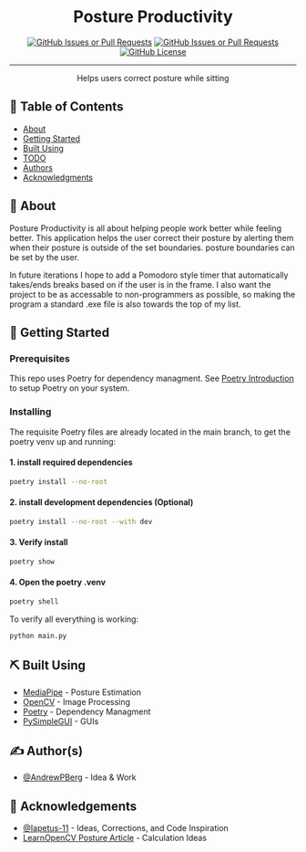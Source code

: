 <h1 align="center">Posture Productivity</h1>

<div align="center">

[![GitHub Issues or Pull Requests](https://img.shields.io/github/issues/AndrewPBerg/posture-productivity)](https://github.com/AndrewPBerg/posture-productivity/issues)
[![GitHub Issues or Pull Requests](https://img.shields.io/github/issues-pr/AndrewPBerg/posture-productivity)
](https://github.com/AndrewPBerg/posture-productivity/pulls)
[![GitHub License](https://img.shields.io/github/license/AndrewPBerg/posture-productivity?color=teal)
](/LICENSE)

</div>

---

<p align="center"> Helps users correct posture while sitting
    <br> 
</p>

## 📝 Table of Contents

- [About](#about)
- [Getting Started](#getting_started)
- [Built Using](#built_using)
- [TODO](../TODO.md)
- [Authors](#authors)
- [Acknowledgments](#acknowledgement)

## 🧐 About <a name = "about"></a>

Posture Productivity is all about helping people work better while feeling better. This application helps the user correct their posture by alerting them when their posture is outside of the set boundaries. posture boundaries can be set by the user.

In future iterations I hope to add a Pomodoro style timer that automatically takes/ends breaks based on if the user is in the frame. I also want the project to be as accessable to non-programmers as possible, so making the program a standard .exe file is also towards the top of my list.

## 🏁 Getting Started <a name = "getting_started"></a>

### Prerequisites

This repo uses Poetry for dependency managment. See [Poetry Introduction](https://python-poetry.org/docs/) to setup Poetry on your system.

### Installing

The requisite Poetry files are already located in the main branch, to get the poetry venv up and running:

#### 1. install required dependencies

``` bash
poetry install --no-root
```
#### 2. install development dependencies (Optional)
``` bash
poetry install --no-root --with dev
```
#### 3. Verify install

``` bash
poetry show
```

#### 4. Open the poetry .venv
```bash
poetry shell
```
To verify all everything is working:
```bash
python main.py
```

## ⛏️ Built Using <a name = "built_using"></a>

- [MediaPipe](https://ai.google.dev/edge/mediapipe/framework) - Posture Estimation
- [OpenCV](https://opencv.org/) - Image Processing
- [Poetry](https://python-poetry.org/) - Dependency Managment
- [PySimpleGUI](https://www.pysimplegui.com/) - GUIs

## ✍️ Author(s) <a name = "authors"></a>

- [@AndrewPBerg](https://github.com/andrewpberg) - Idea & Work


## 🎉 Acknowledgements <a name = "acknowledgement"></a>

- [@Iapetus-11](https://github.com/iapetus-11) - Ideas, Corrections, and Code Inspiration
- [LearnOpenCV Posture Article](https://learnopencv.com/building-a-body-posture-analysis-system-using-mediapipe/) - Calculation Ideas
